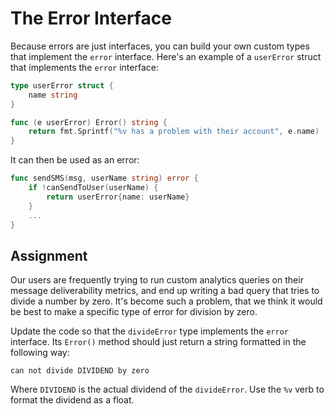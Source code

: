 # The Error Interface

Because errors are just interfaces, you can build your own custom types that implement the `error` interface. Here's an example of a `userError` struct that implements the `error` interface:

```go
type userError struct {
    name string
}

func (e userError) Error() string {
    return fmt.Sprintf("%v has a problem with their account", e.name)
}
```

It can then be used as an error:

```go
func sendSMS(msg, userName string) error {
    if !canSendToUser(userName) {
        return userError{name: userName}
    }
    ...
}
```

## Assignment

Our users are frequently trying to run custom analytics queries on their message deliverability metrics, and end up writing a bad query that tries to divide a number by zero. It's become such a problem, that we think it would be best to make a specific type of error for division by zero.

Update the code so that the `divideError` type implements the `error` interface. Its `Error()` method should just return a string formatted in the following way:

```
can not divide DIVIDEND by zero
```

Where `DIVIDEND` is the actual dividend of the `divideError`. Use the `%v` verb to format the dividend as a float.

